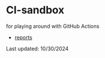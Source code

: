 # CI-sandbox

for playing around with GitHub Actions

* [reports](https://sjzeil.github.io/CI-sandbox/)

Last updated: 10/30/2024

